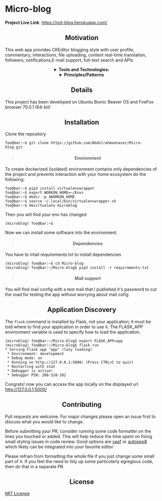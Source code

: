 # Micro-blog

**Project Live Link**: https://not-blog.herokuapp.com/

<center> <h2>Motivation</h2> </center>

This web app provides CKEditor blogging style with user profile, commentary, interactions, file uploading, content real-time translation, followers, notifications,E-mail support, full-text search and APIs

 <details align="center">
    <summary align="center"><strong>Tools and Technologies:</strong></summary>
     <table align="center">
         <tr align="center">
             <td  align = "center"><img src="https://i.ibb.co/rMD65VH/145-1450089-python-flask-icon.png" width=50px/><br>Flask</td>
             <td  align = "center"><img src="https://i.ibb.co/9rn37G0/853-8535155-sqlite-clipart-sqlite-icon.png" width=35px/><br>SQLite</td>
             <td  align = "center"><img src="https://i.ibb.co/kx5ZQG4/15215445.png" width=53px/><br>SQLAlchemy</td>
             <td  align = "center"><img src="https://i.ibb.co/pr1VWqn/images.png" width=53px/><br>Elasticsearch</td>
             <td  align = "center"><img src="https://i.ibb.co/WFX56GR/icons8-html-filetype-50.png" width=50px/><br>HTML</td>
             <td  align = "center"><img src="https://i.ibb.co/KbzNs5K/icons8-css-filetype-50.png" width=50px/><br>CSS</td>
           <td  align = "center"><img src="https://i.ibb.co/HNnBvJv/bootstrap-226077.png" width=50px/><br>Bootstrap</td>
         </tr>    
         <tr align="center">
           <td  align = "center"><img src="https://i.ibb.co/x6k2XfJ/icons8-javascript-50.png" width=50px/><br>JavaScript</td>
           <td  align = "center"><img src="https://i.ibb.co/DDxvVSN/icons8-jquery-50.png" width=50px/><br>JQuery</td>
           <td  align = "center"><img src="https://i.ibb.co/JjXnkDZ/6707cfe60d0ae430dea81b1a5cdd3402.png" width=50px/><br>AJAX</td>
           <td  align = "center"><img src="https://i.ibb.co/tXV3rQ9/1-h-MIq-EMz-V6ga93-WL9-HZEsyg.png" width=50px/><br>JSON</td>
           <td  align = "center"><img src="https://i.ibb.co/nMd5xCS/unnamed.png" width=50px/><br>Gmail SMTP</td>
           <td colspan="2"  align = "center"><img src="https://i.ibb.co/jWb0B32/kissclipart-globalization-clipart-globalization-clip-art-223695bbe0e46c36.png" width=55px/><br>i18n and l10n</td>
         </tr>
    </table>
</details>

 <details align="center">
    <summary align="center"><strong>Principles/Patterns</strong></summary>
    MVC, Blueprints, Mixins, Pagination, REST, Decorator, Single Responsibility, Open/Close and Dependency Inversion
</details>

<center> <h2>Details</h2> </center>

This project has been developed on Ubuntu Bionic Beaver OS and FireFox browser 70.0.1 (64-bit)

<center> <h2>Installation</h2> </center>

Clone the repository
```console
foo@bar:~$ git clone https://github.com/Abdulrahmannaser/Micro-blog.git
```
> <center> <h4>Environment</h4> </center>

To create dockerized (isolated) environment contains only dependencies of the project and prevents interaction with your home ecosystem do the following:
```console
foo@bar:~$ pip3 install virtualenvwrapper
foo@bar:~$ export WORKON_HOME=~/Envs
foo@bar:~$ mkdir -p $WORKON_HOME
foo@bar:~$ source ~/.local/bin/virtualenvwrapper.sh
foo@bar:~$ mkvirtualenv microblog
```
Then you will find your env has changed 
```console
(microblog) foo@bar:~$ 
```
Now we can install some software into the environment.
> <center> <h4>Dependencies</h4> </center>

You have to intall requirements.txt to install dependencies
```console
(microblog) foo@bar:~$ cd Micro-blog
(microblog) foo@bar:~/Micro-blog$ pip3 install -r requirements.txt
```
> <center> <h4>Mail support</h4> </center>

You will find mail config with a test mail that I published it's password to cut the road for testing the app without worrying about mail cofig

<center> <h2>Application Discovery</h2> </center>

The `flask` command is installed by Flask, not your application; it must be told where to find your application in order to use it. The FLASK_APP environment variable is used to specify how to load the application.
```console
(microblog) foo@bar:~/Micro-blog$ export FLASK_APP=app
(microblog) foo@bar:~/Micro-blog$ flask run
* Serving Flask app "app" (lazy loading)
 * Environment: development
 * Debug mode: on
 * Running on http://127.0.0.1:5000/ (Press CTRL+C to quit)
 * Restarting with stat
 * Debugger is active!
 * Debugger PIN: 208-528-382
```
Congrats! now you can access the app locally on the displayed url
http://127.0.0.1:5000/

<center> <h2>Contributing</h2> </center>

Pull requests are welcome. For major changes please open an issue first to discuss what you would like to change.

Before submitting your PR, consider running some code formatter on the lines you touched or added. This will help reduce the time spent on fixing small styling issues in code review. Good options are [yapf](https://github.com/google/yapf) or [autopep8](https://github.com/hhatto/autopep8) which likely can be integrated into your favorite editor.

Please refrain from formatting the whole file if you just change some small part of it. If you feel the need to tidy up some particularly egregious code, then do that in a separate PR.

<center><h2>License</h2></center>

[MIT License](https://github.com/Abdulrahmannaser/Micro-blog/blob/master/LICENSE)
